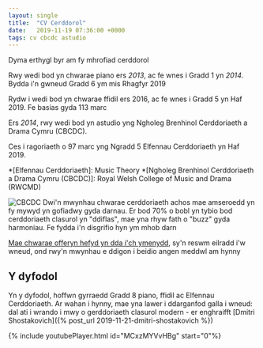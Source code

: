 ```yaml
---
layout: single
title:  "CV Cerddorol"
date:   2019-11-19 07:36:00 +0000
tags: cv cbcdc astudio
---
```


Dyma erthygl byr am fy mhrofiad cerddorol

 Rwy wedi bod yn chwarae piano ers _2013_, ac fe wnes i Gradd 1 yn _2014_. Bydda i'n gwneud Gradd 6 ym mis Rhagfyr 2019

Rydw i wedi bod yn chwarae ffidil ers 2016, ac fe wnes i Gradd 5 yn Haf 2019. Fe basias gyda 113 marc

Ers _2014_, rwy wedi bod yn astudio yng Ngholeg Brenhinol Cerddoriaeth a Drama Cymru (CBCDC). 

Ces i ragoriaeth o 97 marc yng  Ngradd 5 Elfennau Cerddoriaeth yn Haf 2019.
 
*[Elfennau Cerddoriaeth]: Music Theory
*[Ngholeg Brenhinol Cerddoriaeth a Drama Cymru (CBCDC)]: Royal Welsh College of Music and Drama (RWCMD)

![CBCDC](https://www.wales.com/sites/default/files/styles/o_herostandard_fullwidth_1x/public/media-library/2019-01/Joe%20Clark,%20BFLS,%20RWCMD,%20view%20from%20north%20road,%20concert%20hall,-small.jpg?itok=tdipf08t%201x)
Dwi'n mwynhau chwarae cerddoriaeth achos mae amseroedd yn fy mywyd yn gofiadwy gyda darnau. Er bod 70% o bobl yn tybio bod cerddoriaeth clasurol yn "ddiflas", mae yna rhyw fath o "buzz" gyda harmoniau. Fe fydda i'n disgrifio hyn ym mhob darn

[Mae chwarae offeryn hefyd yn dda i'ch ymenydd](https://www.alzdiscovery.org/cognitive-vitality/blog/does-music-benefit-the-brain), sy'n reswm eilradd i'w wneud, ond rwy'n mwynhau e ddigon i beidio angen meddwl am hynny

## Y dyfodol

Yn y dyfodol, hoffwn gyrraedd Gradd 8 piano, ffidil ac Elfennau Cerddoriaeth. Ar wahan i hynny, mae yna lawer i ddarganfod galla i wneud: dal ati i wrando i mwy o gerddoriaeth clasurol modern - er enghraifft [Dmitri Shostakovich]({% post_url 2019-11-21-dmitri-shostakovich %})

{% include youtubePlayer.html id="MCxzMYVvHBg" start="0"%}

